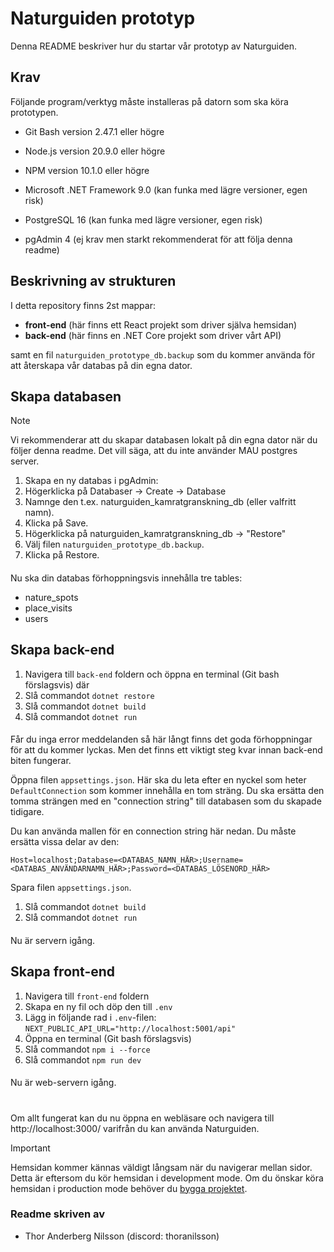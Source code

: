 # Naturguiden prototyp

Denna README beskriver hur du startar vår prototyp av Naturguiden.
## Krav
Följande program/verktyg måste installeras på datorn som ska köra prototypen.

- Git Bash version 2.47.1 eller högre

- Node.js version 20.9.0 eller högre

- NPM version 10.1.0 eller högre

- Microsoft .NET Framework 9.0 (kan funka med lägre versioner, egen risk)

- PostgreSQL 16 (kan funka med lägre versioner, egen risk)

- pgAdmin 4 (ej krav men starkt rekommenderat för att följa denna readme)
## Beskrivning av strukturen
I detta repository finns 2st mappar:

- **front-end** (här finns ett React projekt som driver själva hemsidan)
- **back-end** (här finns en .NET Core projekt som driver vårt API)

samt en fil `naturguiden_prototype_db.backup` som du kommer använda för att återskapa vår databas på din egna dator.

## Skapa databasen
> [!NOTE]  
> Vi rekommenderar att du skapar databasen lokalt på din egna dator när du följer denna readme. Det vill säga, att du inte använder MAU postgres server.
1. Skapa en ny databas i pgAdmin:
2. Högerklicka på Databaser → Create → Database
3. Namnge den t.ex. naturguiden_kamratgranskning_db (eller valfritt namn).
4. Klicka på Save.
5. Högerklicka på naturguiden_kamratgranskning_db → "Restore"
6. Välj filen `naturguiden_prototype_db.backup`.
7. Klicka på Restore.
####
Nu ska din databas förhoppningsvis innehålla tre tables:
- nature_spots
- place_visits
- users
## Skapa back-end
1. Navigera till `back-end` foldern och öppna en terminal (Git bash förslagsvis) där
2. Slå commandot `dotnet restore`
3. Slå commandot `dotnet build`
4. Slå commandot `dotnet run`
####
Får du inga error meddelanden så här långt finns det goda förhoppningar för att du kommer lyckas. Men det finns ett viktigt steg kvar innan back-end biten fungerar.

Öppna filen `appsettings.json`. Här ska du leta efter en nyckel som heter `DefaultConnection` som kommer innehålla en tom sträng. Du ska ersätta den tomma strängen med en "connection string" till databasen som du skapade tidigare. 

Du kan använda mallen för en connection string här nedan. Du måste ersätta vissa delar av den:

`Host=localhost;Database=<DATABAS_NAMN_HÄR>;Username=<DATABAS_ANVÄNDARNAMN_HÄR>;Password=<DATABAS_LÖSENORD_HÄR>`

Spara filen `appsettings.json`.

1. Slå commandot `dotnet build`
2. Slå commandot `dotnet run`
####
Nu är servern igång.
## Skapa front-end
1. Navigera till `front-end` foldern
2. Skapa en ny fil och döp den till `.env`
3. Lägg in följande rad i `.env`-filen: `NEXT_PUBLIC_API_URL="http://localhost:5001/api"`
4. Öppna en terminal (Git bash förslagsvis)
5. Slå commandot `npm i --force`
6. Slå commandot `npm run dev`
####
Nu är web-servern igång.
#
Om allt fungerat kan du nu öppna en webläsare och navigera till http://localhost:3000/ varifrån du kan använda Naturguiden.

> [!IMPORTANT]
> Hemsidan kommer kännas väldigt långsam när du navigerar mellan sidor. Detta är eftersom du kör hemsidan i development mode. Om du önskar köra hemsidan i production mode behöver du [bygga projektet](https://nextjs.org/docs/pages/building-your-application/deploying).
### Readme skriven av

- Thor Anderberg Nilsson (discord: thoranilsson)

